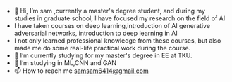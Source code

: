 - 👋 Hi, I’m sam ,currently a master's degree student, and during my studies in graduate school, I have focused my research on the field of AI
- I have taken courses on deep learning,introduction of AI generative adversarial networks, introduction to deep learning in AI
- I not only learned professional knowledge from these courses, but also made me do some real-life practical work during the course.
- 🌱 I’m currently studying for my master's degree in EE at TKU.
- 👀 I’m studying in ML,CNN and GAN 
- 📫 How to reach me samsam6414@gmail.com

<!---
samsam6414/samsam6414 is a ✨ special ✨ repository because its `README.md` (this file) appears on your GitHub profile.
You can click the Preview link to take a look at your changes.
--->
